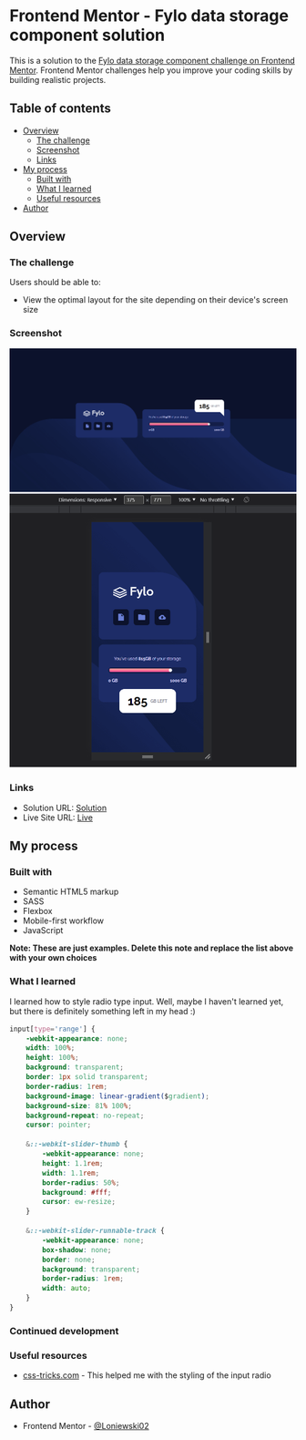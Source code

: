 # Frontend Mentor - Fylo data storage component solution

This is a solution to the [Fylo data storage component challenge on Frontend Mentor](https://www.frontendmentor.io/challenges/fylo-data-storage-component-1dZPRbV5n). Frontend Mentor challenges help you improve your coding skills by building realistic projects. 

## Table of contents

- [Overview](#overview)
  - [The challenge](#the-challenge)
  - [Screenshot](#screenshot)
  - [Links](#links)
- [My process](#my-process)
  - [Built with](#built-with)
  - [What I learned](#what-i-learned)
  - [Useful resources](#useful-resources)
- [Author](#author)

## Overview

### The challenge

Users should be able to:

- View the optimal layout for the site depending on their device's screen size

### Screenshot

![](./desktop-view.png)
![](./mobile-view.png)

### Links

- Solution URL: [Solution](https://www.frontendmentor.io/solutions/html-sass-js-data-storage-component-9A8gC_oxvU)
- Live Site URL: [Live](https://loniewski02.github.io/FM-data-storage-component/)

## My process

### Built with

- Semantic HTML5 markup
- SASS
- Flexbox
- Mobile-first workflow
- JavaScript

**Note: These are just examples. Delete this note and replace the list above with your own choices**

### What I learned

I learned how to style radio type input.
Well, maybe I haven't learned yet, but there is definitely something left in my head :)

```css
input[type='range'] {
	-webkit-appearance: none;
	width: 100%;
	height: 100%;
	background: transparent;
	border: 1px solid transparent;
	border-radius: 1rem;
	background-image: linear-gradient($gradient);
	background-size: 81% 100%;
	background-repeat: no-repeat;
	cursor: pointer;     

   	&::-webkit-slider-thumb {
		-webkit-appearance: none;
		height: 1.1rem;
		width: 1.1rem;
		border-radius: 50%;
		background: #fff;
		cursor: ew-resize;
	}
	
	&::-webkit-slider-runnable-track {
		-webkit-appearance: none;
		box-shadow: none;
		border: none;
		background: transparent;
		border-radius: 1rem;
		width: auto;
	}
}
```

### Continued development

### Useful resources

- [css-tricks.com](https://css-tricks.com/styling-cross-browser-compatible-range-inputs-css/) - This helped me with the styling of the input radio

## Author

- Frontend Mentor - [@Loniewski02](https://www.frontendmentor.io/profile/Loniewski02)
